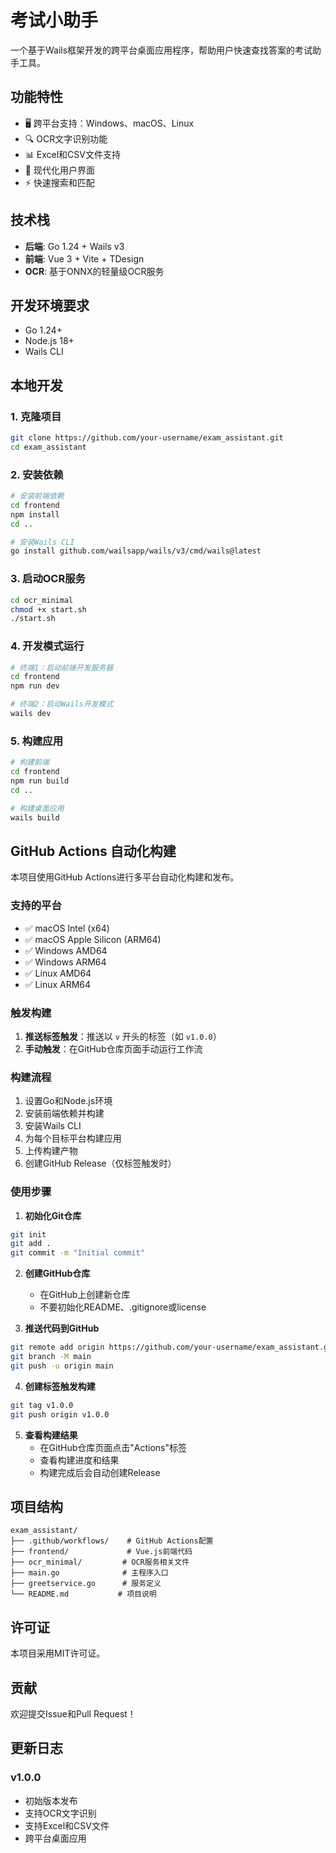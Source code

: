 # 考试小助手

一个基于Wails框架开发的跨平台桌面应用程序，帮助用户快速查找答案的考试助手工具。

## 功能特性

- 🖥️ 跨平台支持：Windows、macOS、Linux
- 🔍 OCR文字识别功能
- 📊 Excel和CSV文件支持
- 🎨 现代化用户界面
- ⚡ 快速搜索和匹配

## 技术栈

- **后端**: Go 1.24 + Wails v3
- **前端**: Vue 3 + Vite + TDesign
- **OCR**: 基于ONNX的轻量级OCR服务

## 开发环境要求

- Go 1.24+
- Node.js 18+
- Wails CLI

## 本地开发

### 1. 克隆项目
```bash
git clone https://github.com/your-username/exam_assistant.git
cd exam_assistant
```

### 2. 安装依赖
```bash
# 安装前端依赖
cd frontend
npm install
cd ..

# 安装Wails CLI
go install github.com/wailsapp/wails/v3/cmd/wails@latest
```

### 3. 启动OCR服务
```bash
cd ocr_minimal
chmod +x start.sh
./start.sh
```

### 4. 开发模式运行
```bash
# 终端1：启动前端开发服务器
cd frontend
npm run dev

# 终端2：启动Wails开发模式
wails dev
```

### 5. 构建应用
```bash
# 构建前端
cd frontend
npm run build
cd ..

# 构建桌面应用
wails build
```

## GitHub Actions 自动化构建

本项目使用GitHub Actions进行多平台自动化构建和发布。

### 支持的平台

- ✅ macOS Intel (x64)
- ✅ macOS Apple Silicon (ARM64)
- ✅ Windows AMD64
- ✅ Windows ARM64
- ✅ Linux AMD64
- ✅ Linux ARM64

### 触发构建

1. **推送标签触发**：推送以 `v` 开头的标签（如 `v1.0.0`）
2. **手动触发**：在GitHub仓库页面手动运行工作流

### 构建流程

1. 设置Go和Node.js环境
2. 安装前端依赖并构建
3. 安装Wails CLI
4. 为每个目标平台构建应用
5. 上传构建产物
6. 创建GitHub Release（仅标签触发时）

### 使用步骤

1. **初始化Git仓库**
```bash
git init
git add .
git commit -m "Initial commit"
```

2. **创建GitHub仓库**
   - 在GitHub上创建新仓库
   - 不要初始化README、.gitignore或license

3. **推送代码到GitHub**
```bash
git remote add origin https://github.com/your-username/exam_assistant.git
git branch -M main
git push -u origin main
```

4. **创建标签触发构建**
```bash
git tag v1.0.0
git push origin v1.0.0
```

5. **查看构建结果**
   - 在GitHub仓库页面点击"Actions"标签
   - 查看构建进度和结果
   - 构建完成后会自动创建Release

## 项目结构

```
exam_assistant/
├── .github/workflows/    # GitHub Actions配置
├── frontend/             # Vue.js前端代码
├── ocr_minimal/         # OCR服务相关文件
├── main.go              # 主程序入口
├── greetservice.go      # 服务定义
└── README.md           # 项目说明
```

## 许可证

本项目采用MIT许可证。

## 贡献

欢迎提交Issue和Pull Request！

## 更新日志

### v1.0.0
- 初始版本发布
- 支持OCR文字识别
- 支持Excel和CSV文件
- 跨平台桌面应用
